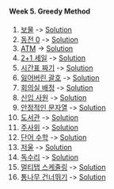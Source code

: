 #### Week 5. Greedy Method
1.  [보물](https://www.acmicpc.net/problem/1026) -> [Solution](https://github.com/JoonHyeok-hozy-Kim/algorithm_study/blob/main/BaekJoon/Solutions/Week5/Sol_A_221011_1026.py)
2.  [동전 0](https://www.acmicpc.net/problem/11047) -> [Solution](https://github.com/JoonHyeok-hozy-Kim/algorithm_study/blob/main/BaekJoon/Solutions/Week5/Sol_B_221011_11047.py)
3.  [ATM](https://www.acmicpc.net/problem/11399) -> [Solution](https://github.com/JoonHyeok-hozy-Kim/algorithm_study/blob/main/BaekJoon/Solutions/Week5/Sol_C_221011_11399.py)
4.  [2+1 세일](https://www.acmicpc.net/problem/11508) -> [Solution](https://github.com/JoonHyeok-hozy-Kim/algorithm_study/blob/main/BaekJoon/Solutions/Week5/Sol_D_221011_11508.py)
5.  [시간표 짜기](https://www.acmicpc.net/problem/14569) -> [Solution](https://github.com/JoonHyeok-hozy-Kim/algorithm_study/blob/main/BaekJoon/Solutions/Week5/Sol_E_221011_14569.py)
6.  [잃어버린 괄호](https://www.acmicpc.net/problem/1541) -> [Solution](https://github.com/JoonHyeok-hozy-Kim/algorithm_study/blob/main/BaekJoon/Solutions/Week5/Sol_F_221011_1541.py)
7.  [회의실 배정](https://www.acmicpc.net/problem/1931) -> [Solution](https://github.com/JoonHyeok-hozy-Kim/algorithm_study/blob/main/BaekJoon/Solutions/Week5/Sol_G_221012_1931_cheated.py)
8.  [신입 사원](https://www.acmicpc.net/problem/1946) -> [Solution](https://github.com/JoonHyeok-hozy-Kim/algorithm_study/blob/main/BaekJoon/Solutions/Week5/Sol_H_221012_1946_cheated.py)
9.  [안정적인 문자열](https://www.acmicpc.net/problem/4889) -> [Solution](https://github.com/JoonHyeok-hozy-Kim/algorithm_study/blob/main/BaekJoon/Solutions/Week5/Sol_I_221012_4889.py)
10. [도서관](https://www.acmicpc.net/problem/1461) -> [Solution](https://github.com/JoonHyeok-hozy-Kim/algorithm_study/blob/main/BaekJoon/Solutions/Week5/Sol_J_221013_1461.py)
11. [주사위](https://www.acmicpc.net/problem/1041) -> [Solution](https://github.com/JoonHyeok-hozy-Kim/algorithm_study/blob/main/BaekJoon/Solutions/Week5/Sol_K_221013_1041.py)
12. [단어 수학](https://www.acmicpc.net/problem/1339) -> [Solution](https://github.com/JoonHyeok-hozy-Kim/algorithm_study/blob/main/BaekJoon/Solutions/Week5/Sol_L_221013_1339_cheated.py)
13. [저울](https://www.acmicpc.net/problem/2437) -> [Solution](https://github.com/JoonHyeok-hozy-Kim/algorithm_study/blob/main/BaekJoon/Solutions/Week5/Sol_M_221013_2437.py)
14. [독수리](https://www.acmicpc.net/problem/16238) -> [Solution](https://github.com/JoonHyeok-hozy-Kim/algorithm_study/blob/main/BaekJoon/Solutions/Week5/Sol_N_221018_16238_cheated.py)
15. [멀티탭 스케줄링](https://www.acmicpc.net/problem/1700) -> [Solution](https://github.com/JoonHyeok-hozy-Kim/algorithm_study/blob/main/BaekJoon/Solutions/Week5/Sol_O_221019_1700_cheated.py)
16. [통나무 건너뛰기](https://www.acmicpc.net/problem/11497) -> [Solution](https://github.com/JoonHyeok-hozy-Kim/algorithm_study/blob/main/BaekJoon/Solutions/Week5/Sol_P_221019_11497.py)
